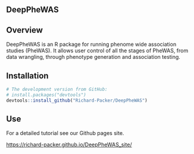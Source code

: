 ## DeepPheWAS

## Overview

DeepPheWAS is an R package for running phenome wide association studies (PheWAS). 
It allows user control of all the stages of PheWAS, from data wrangling, through
phenotype generation and association testing. 

## Installation

``` r
# The development version from GitHub:
# install.packages("devtools")
devtools::install_github("Richard-Packer/DeepPheWAS")
```
## Use

For a detailed tutorial see our Github pages site.

https://richard-packer.github.io/DeepPheWAS_site/
